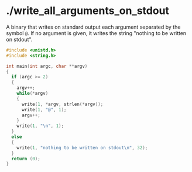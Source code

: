 # ./write_all_arguments_on_stdout

A binary that writes on standard output each argument separated by the symbol `@`. If no argument is given, it writes the string "nothing to be written on stdout".

```c
#include <unistd.h>
#include <string.h>

int main(int argc, char **argv)
{
  if (argc >= 2)
  {
    argv++;
    while(*argv)
    {
      write(1, *argv, strlen(*argv));
      write(1, "@", 1);
      argv++;
    }
    write(1, "\n", 1);
  }
  else
  {
    write(1, "nothing to be written on stdout\n", 32);
  }
  return (0);
}
```
